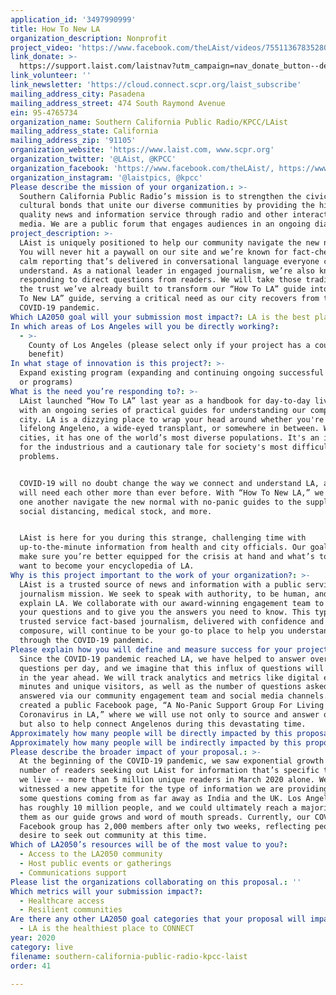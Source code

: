```yaml
---
application_id: '3497990999'
title: How To New LA
organization_description: Nonprofit
project_video: 'https://www.facebook.com/theLAist/videos/755113678352809/'
link_donate: >-
  https://support.laist.com/laistnav?utm_campaign=nav_donate_button--desktop&utm_medium=nav__donate-button&utm_source=laist
link_volunteer: ''
link_newsletter: 'https://cloud.connect.scpr.org/laist_subscribe'
mailing_address_city: Pasadena
mailing_address_street: 474 South Raymond Avenue
ein: 95-4765734
organization_name: Southern California Public Radio/KPCC/LAist
mailing_address_state: California
mailing_address_zip: '91105'
organization_website: 'https://www.laist.com, www.scpr.org'
organization_twitter: '@LAist, @KPCC'
organization_facebook: 'https://www.facebook.com/theLAist/, https://www.facebook.com/kpcc/'
organization_instagram: '@laistpics, @kpcc'
Please describe the mission of your organization.: >-
  Southern California Public Radio’s mission is to strengthen the civic and
  cultural bonds that unite our diverse communities by providing the highest
  quality news and information service through radio and other interactive
  media. We are a public forum that engages audiences in an ongoing dialogue.
project_description: >-
  LAist is uniquely positioned to help our community navigate the new normal.
  You will never hit a paywall on our site and we’re known for fact-checked,
  calm reporting that’s delivered in conversational language everyone can
  understand. As a national leader in engaged journalism, we’re also known for
  responding to direct questions from readers. We will take those traditions and
  the trust we’ve already built to transform our “How To LA” guide into a “How
  To New LA” guide, serving a critical need as our city recovers from the
  COVID-19 pandemic.
Which LA2050 goal will your submission most impact?: LA is the best place to LIVE
In which areas of Los Angeles will you be directly working?:
  - >-
    County of Los Angeles (please select only if your project has a countywide
    benefit)
In what stage of innovation is this project?: >-
  Expand existing program (expanding and continuing ongoing successful projects
  or programs)
What is the need you’re responding to?: >-
  LAist launched “How To LA” last year as a handbook for day-to-day living in LA
  with an ongoing series of practical guides for understanding our complicated
  city. LA is a dizzying place to wrap your head around whether you're a
  lifelong Angeleno, a wide-eyed transplant, or somewhere in between. With 88
  cities, it has one of the world’s most diverse populations. It's an incubator
  for the industrious and a cautionary tale for society's most difficult
  problems.


  COVID-19 will no doubt change the way we connect and understand LA, and we
  will need each other more than ever before. With “How To New LA,” we can help
  one another navigate the new normal with no-panic guides to the supply chain,
  social distancing, medical stock, and more. 


  LAist is here for you during this strange, challenging time with
  up-to-the-minute information from health and city officials. Our goal is to
  make sure you’re better equipped for the crisis at hand and what’s to come. We
  want to become your encyclopedia of LA.
Why is this project important to the work of your organization?: >-
  LAist is a trusted source of news and information with a public service
  journalism mission. We seek to speak with authority, to be human, and to
  explain LA. We collaborate with our award-winning engagement team to answer
  your questions and to give you the answers you need to know. This type of
  trusted service fact-based journalism, delivered with confidence and
  composure, will continue to be your go-to place to help you understand and get
  through the COVID-19 pandemic.
Please explain how you will define and measure success for your project.: >-
  Since the COVID-19 pandemic reached LA, we have helped to answer over 150
  questions per day, and we imagine that this influx of questions will continue
  in the year ahead. We will track analytics and metrics like digital engaged
  minutes and unique visitors, as well as the number of questions asked and
  answered via our community engagement team and social media channels. We have
  created a public Facebook page, “A No-Panic Support Group For Living Through
  Coronavirus in LA,” where we will use not only to source and answer questions
  but also to help connect Angelenos during this devastating time.
Approximately how many people will be directly impacted by this proposal?: '500000'
Approximately how many people will be indirectly impacted by this proposal?: '10000000'
Please describe the broader impact of your proposal.: >-
  At the beginning of the COVID-19 pandemic, we saw exponential growth in the
  number of readers seeking out LAist for information that’s specific to where
  we live -- more than 5 million unique readers in March 2020 alone. We
  witnessed a new appetite for the type of information we are providing, with
  some questions coming from as far away as India and the UK. Los Angeles County
  has roughly 10 million people, and we could ultimately reach a majority of
  them as our guide grows and word of mouth spreads. Currently, our COVID-19
  Facebook group has 2,000 members after only two weeks, reflecting people’s
  desire to seek out community at this time.
Which of LA2050’s resources will be of the most value to you?:
  - Access to the LA2050 community
  - Host public events or gatherings
  - Communications support
Please list the organizations collaborating on this proposal.: ''
Which metrics will your submission impact?:
  - Healthcare access
  - Resilient communities
Are there any other LA2050 goal categories that your proposal will impact?:
  - LA is the healthiest place to CONNECT
year: 2020
category: live
filename: southern-california-public-radio-kpcc-laist
order: 41

---
```

